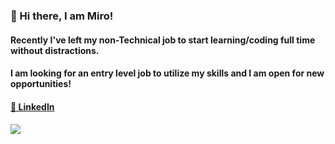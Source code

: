 ### 👋 Hi there, I am Miro!
#### Recently I've left my non-Technical job to start learning/coding full time without distractions. 
#### I am looking for an entry level job to utilize my skills and I am open for new opportunities!

####  [💼 LinkedIn](https://www.linkedin.com/in/miroslav-ilyovski-2ab573150)
#### ![](https://komarev.com/ghpvc/?username=milyo001&color=grey)
